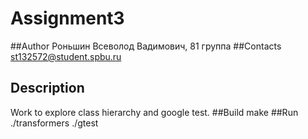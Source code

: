 # Assignment3
##Author
Роньшин Всеволод Вадимович, 81 группа
##Contacts
st132572@student.spbu.ru
## Description
Work to explore class hierarchy and google test.
##Build
make
##Run
./transformers
./gtest
